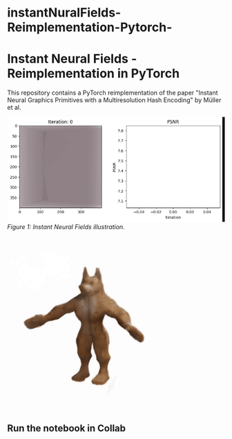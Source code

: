 # instantNuralFields-Reimplementation-Pytorch-

# Instant Neural Fields - Reimplementation in PyTorch

This repository contains a PyTorch reimplementation of the paper "Instant Neural Graphics Primitives with a Multiresolution Hash Encoding" by Müller et al.

![Instant Neural Fields](resutls/training_prgress.gif)  
*Figure 1: Instant Neural Fields illustration.*

![Results](resutls/render.gif)  


## Run the notebook in Collab 

